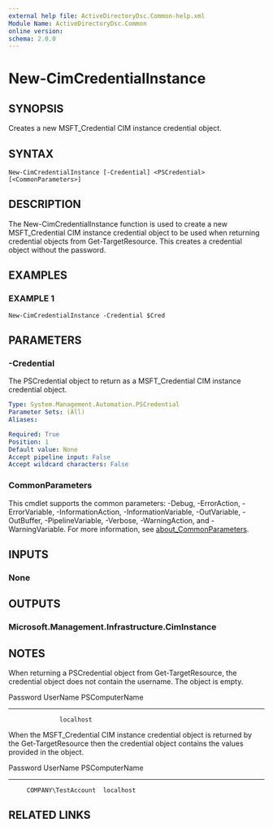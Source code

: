 ```yaml
---
external help file: ActiveDirectoryDsc.Common-help.xml
Module Name: ActiveDirectoryDsc.Common
online version:
schema: 2.0.0
---
```


# New-CimCredentialInstance

## SYNOPSIS
Creates a new MSFT_Credential CIM instance credential object.

## SYNTAX

```
New-CimCredentialInstance [-Credential] <PSCredential> [<CommonParameters>]
```

## DESCRIPTION
The New-CimCredentialInstance function is used to create a new MSFT_Credential CIM instance credential object
to be used when returning credential objects from Get-TargetResource.
This creates a credential object without
the password.

## EXAMPLES

### EXAMPLE 1
```
New-CimCredentialInstance -Credential $Cred
```

## PARAMETERS

### -Credential
The PSCredential object to return as a MSFT_Credential CIM instance credential object.

```yaml
Type: System.Management.Automation.PSCredential
Parameter Sets: (All)
Aliases:

Required: True
Position: 1
Default value: None
Accept pipeline input: False
Accept wildcard characters: False
```

### CommonParameters
This cmdlet supports the common parameters: -Debug, -ErrorAction, -ErrorVariable, -InformationAction, -InformationVariable, -OutVariable, -OutBuffer, -PipelineVariable, -Verbose, -WarningAction, and -WarningVariable. For more information, see [about_CommonParameters](http://go.microsoft.com/fwlink/?LinkID=113216).

## INPUTS

### None
## OUTPUTS

### Microsoft.Management.Infrastructure.CimInstance
## NOTES
When returning a PSCredential object from Get-TargetResource, the credential object does not contain the
username.
The object is empty.

Password UserName PSComputerName
-------- -------- --------------
                  localhost

When the MSFT_Credential CIM instance credential object is returned by the Get-TargetResource then the
credential object contains the values provided in the object.

Password UserName             PSComputerName
-------- --------             --------------
         COMPANY\TestAccount  localhost

## RELATED LINKS
